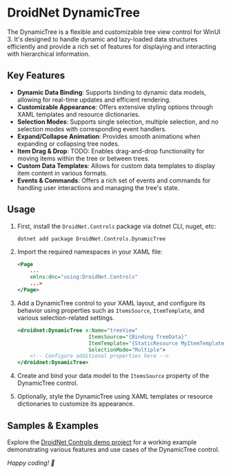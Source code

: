 # DroidNet DynamicTree

The DynamicTree is a flexible and customizable tree view control for WinUI 3. It's designed to handle dynamic and lazy-loaded data structures efficiently and provide a rich set of features for displaying and interacting with hierarchical information.

## Key Features

- **Dynamic Data Binding**: Supports binding to dynamic data models, allowing for real-time updates and efficient rendering.
- **Customizable Appearance**: Offers extensive styling options through XAML templates and resource dictionaries.
- **Selection Modes**: Supports single selection, multiple selection, and no selection modes with corresponding event handlers.
- **Expand/Collapse Animation**: Provides smooth animations when expanding or collapsing tree nodes.
- **Item Drag & Drop**: TODO: Enables drag-and-drop functionality for moving items within the tree or between trees.
- **Custom Data Templates**: Allows for custom data templates to display item content in various formats.
- **Events & Commands**: Offers a rich set of events and commands for handling user interactions and managing the tree's state.

## Usage

1. First, install the `DroidNet.Controls` package via dotnet CLI, nuget, etc:
    ```
    dotnet add package DroidNet.Controls.DynamicTree
    ```

2. Import the required namespaces in your XAML file:
    ```xml
    <Page
        ...
        xmlns:dnc="using:DroidNet.Controls"
        ...>
    </Page>
    ```

3. Add a DynamicTree control to your XAML layout, and configure its behavior using properties such as `ItemsSource`, `ItemTemplate`, and various selection-related settings.
   ```xml
   <droidnet:DynamicTree x:Name="treeView"
                          ItemsSource="{Binding TreeData}"
                          ItemTemplate="{StaticResource MyItemTemplate}"
                          SelectionMode="Multiple">
       <!-- Configure additional properties here -->
   </droidnet:DynamicTree>
   ```

4. Create and bind your data model to the `ItemsSource` property of the DynamicTree control.

5. Optionally, style the DynamicTree using XAML templates or resource dictionaries to customize its appearance.

## Samples & Examples

Explore the [DroidNet Controls demo project](../DemoApp/README.md) for a working example demonstrating various features and use cases of the DynamicTree control.

*Happy coding! 🚀*
